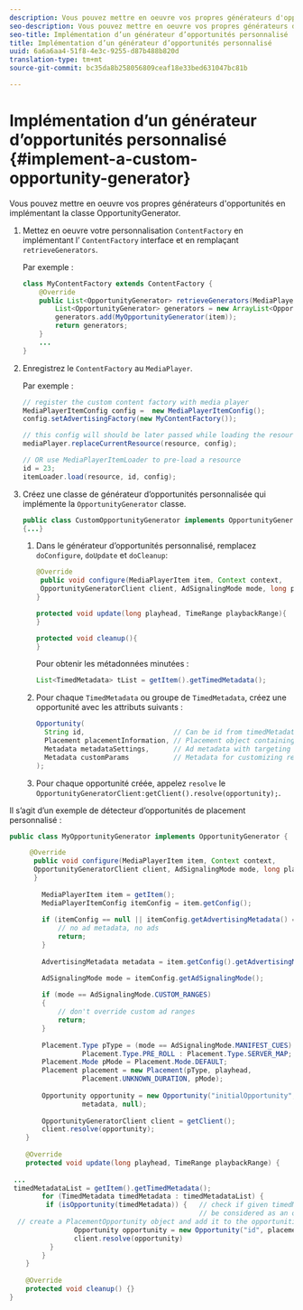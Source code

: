 ```yaml
---
description: Vous pouvez mettre en oeuvre vos propres générateurs d'opportunités en implémentant la classe OpportunityGenerator.
seo-description: Vous pouvez mettre en oeuvre vos propres générateurs d'opportunités en implémentant la classe OpportunityGenerator.
seo-title: Implémentation d’un générateur d’opportunités personnalisé
title: Implémentation d’un générateur d’opportunités personnalisé
uuid: 6a6a6aa4-51f8-4e3c-9255-d87b488b820d
translation-type: tm+mt
source-git-commit: bc35da8b258056809ceaf18e33bed631047bc81b

---
```



# Implémentation d’un générateur d’opportunités personnalisé {#implement-a-custom-opportunity-generator}

Vous pouvez mettre en oeuvre vos propres générateurs d&#39;opportunités en implémentant la classe OpportunityGenerator.

1. Mettez en oeuvre votre personnalisation `ContentFactory` en implémentant l’ `ContentFactory` interface et en remplaçant `retrieveGenerators`.

   Par exemple :

   ```java
   class MyContentFactory extends ContentFactory { 
       @Override 
       public List<OpportunityGenerator> retrieveGenerators(MediaPlayerItem item) { 
           List<OpportunityGenerator> generators = new ArrayList<OpportunityGenerator>(); 
           generators.add(MyOpportunityGenerator(item)); 
           return generators; 
       } 
       ... 
   }
   ```

1. Enregistrez le `ContentFactory` au `MediaPlayer`.

   Par exemple :

   ```java
   // register the custom content factory with media player 
   MediaPlayerItemConfig config =  new MediaPlayerItemConfig(); 
   config.setAdvertisingFactory(new MyContentFactory()); 
   
   // this config will should be later passed while loading the resource 
   mediaPlayer.replaceCurrentResource(resource, config); 
   
   // OR use MediaPlayerItemLoader to pre-load a resource 
   id = 23; 
   itemLoader.load(resource, id, config);
   ```

1. Créez une classe de générateur d’opportunités personnalisée qui implémente la `OpportunityGenerator` classe.

   ```java
   public class CustomOpportunityGenerator implements OpportunityGenerator  
   {...}
   ```

   1. Dans le générateur d’opportunités personnalisé, remplacez `doConfigure`, `doUpdate` et `doCleanup`:

      ```java
      @Override 
       public void configure(MediaPlayerItem item, Context context,  
       OpportunityGeneratorClient client, AdSignalingMode mode, long playhead, TimeRange playbackRange) { 
      } 
      
      protected void update(long playhead, TimeRange playbackRange){ 
      } 
      
      protected void cleanup(){ 
      }
      ```

      Pour obtenir les métadonnées minutées :

      ```java
      List<TimedMetadata> tList = getItem().getTimedMetadata(); 
      ```

   1. Pour chaque `TimedMetadata` ou groupe de `TimedMetadata`, créez une opportunité avec les attributs suivants :

      ```java
      Opportunity( 
        String id,                      // Can be id from timedMetadata  
        Placement placementInformation, // Placement object containing Type, time, duration 
        Metadata metadataSettings,      // Ad metadata with targeting params sent to the ad provider 
        Metadata customParams           // Metadata for customizing resolving and/or tracking process. 
      ); 
      ```

   1. Pour chaque opportunité créée, appelez `resolve` le `OpportunityGeneratorClient:getClient().resolve(opportunity);`.

<!--<a id="example_7A46377EBE79458E87423EB95D0568D4"></a>-->

Il s’agit d’un exemple de détecteur d’opportunités de placement personnalisé :

```java
public class MyOpportunityGenerator implements OpportunityGenerator {

     @Override 
      public void configure(MediaPlayerItem item, Context context,  
      OpportunityGeneratorClient client, AdSignalingMode mode, long playhead, TimeRange playbackRange) { 
      } 
 
        MediaPlayerItem item = getItem(); 
        MediaPlayerItemConfig itemConfig = item.getConfig(); 
 
        if (itemConfig == null || itemConfig.getAdvertisingMetadata() == null) { 
            // no ad metadata, no ads 
            return; 
        } 
 
        AdvertisingMetadata metadata = item.getConfig().getAdvertisingMetadata();

        AdSignalingMode mode = itemConfig.getAdSignalingMode(); 
 
        if (mode == AdSignalingMode.CUSTOM_RANGES) 
        { 
            // don't override custom ad ranges 
            return; 
        } 
 
        Placement.Type pType = (mode == AdSignalingMode.MANIFEST_CUES) ?  
                  Placement.Type.PRE_ROLL : Placement.Type.SERVER_MAP; 
        Placement.Mode pMode = Placement.Mode.DEFAULT; 
        Placement placement = new Placement(pType, playhead,  
                  Placement.UNKNOWN_DURATION, pMode); 
 
        Opportunity opportunity = new Opportunity("initialOpportunity", placement,  
                  metadata, null); 
 
        OpportunityGeneratorClient client = getClient(); 
        client.resolve(opportunity); 
    } 
 
    @Override 
    protected void update(long playhead, TimeRange playbackRange) { 
 
 ... 
 timedMetadataList = getItem().getTimedMetadata(); 
        for (TimedMetadata timedMetadata : timedMetadataList) { 
         if (isOpportunity(timedMetadata)) {   // check if given timedMetadata should  
                                               // be considered as an opportunity 
  // create a PlacementOpportunity object and add it to the opportunities list 
                Opportunity opportunity = new Opportunity("id", placement, metadata, null); 
                client.resolve(opportunity) 
          } 
        } 
    } 
 
    @Override 
    protected void cleanup() {} 
}
```
